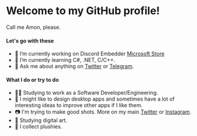 # Welcome to my GitHub profile!

Call me Amon, please.

#### Let's go with these
- 🔭 I’m currently working on Discord Embedder [Microsoft Store]()
- 🌱 I’m currently learning C#, .NET, C/C++.
- 💬 Ask me about anything on [Twitter](https://twitter.com/AnriaruDoragon) or [Telegram](https://t.me/anriarudoragon).

#### What I do or try to do
- 🧑‍🔬 Studying to work as a Software Developer/Engineering.
- 👾 I might like to design desktop apps and sometimes have a lot of interesting ideas to improve other apps if I like them.
- 📷 I'm trying to make good shots. More on my main [Twitter](https://twitter.com/AnriaruDoragon) or [Instagram](https://www.instagram.com/anriarudoragon/).
- 🎨 Studying digital art.
- 🧸 I collect plushies.

